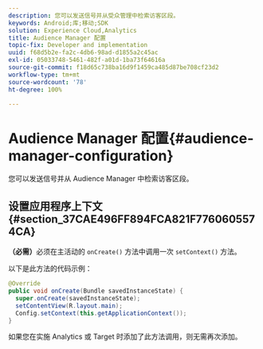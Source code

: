 ```yaml
---
description: 您可以发送信号并从受众管理中检索访客区段。
keywords: Android;库;移动;SDK
solution: Experience Cloud,Analytics
title: Audience Manager 配置
topic-fix: Developer and implementation
uuid: f68d5b2e-fa2c-4db6-98ad-d1855a2c45ac
exl-id: 05033748-5461-482f-a01d-1ba73f64616a
source-git-commit: f18d65c738ba16d9f1459ca485d87be708cf23d2
workflow-type: tm+mt
source-wordcount: '78'
ht-degree: 100%

---
```


# Audience Manager 配置{#audience-manager-configuration}

您可以发送信号并从 Audience Manager 中检索访客区段。

## 设置应用程序上下文 {#section_37CAE496FF894FCA821F7760605574CA}

**（必需）**&#x200B;必须在主活动的 `onCreate()` 方法中调用一次 `setContext()` 方法。

以下是此方法的代码示例：

```java
@Override 
public void onCreate(Bundle savedInstanceState) { 
  super.onCreate(savedInstanceState); 
  setContentView(R.layout.main); 
  Config.setContext(this.getApplicationContext()); 
}
```

如果您在实施 Analytics 或 Target 时添加了此方法调用，则无需再次添加。
